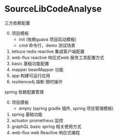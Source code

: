 # SourceLibCodeAnalyse

三方依赖配置

0. 项目模板 
   * init (依赖guava 项目启动模板)
   * cmd 命令行，demo 测试场景
1. lettuce redis reactive 集成客户端配置
2. web-flux reactive 响应式web 服务工具配置方式
3. basic 基础功能配置
4. mapper beanMapper 功能
5. app 构建可运行应用
6. resilience4j 熔断 限时操作

spring 依赖配置管理

0. 项目模板
   * empty (spring gradle 插件, spring 项目管理模板)
1. spring 基础功能
2. actuator prometheus 监控
3. graphQL basic spring 相关使用方式
4. web-flux web Reactive 响应式编程